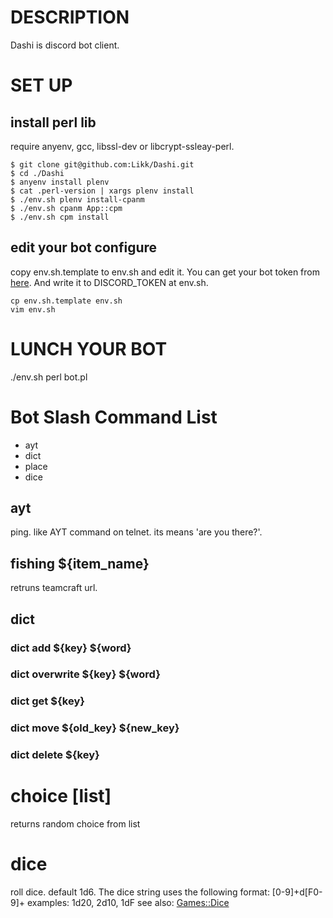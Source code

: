 # DESCRIPTION

  Dashi is discord bot client.

# SET UP

## install perl lib
require anyenv, gcc, libssl-dev or libcrypt-ssleay-perl.

```
$ git clone git@github.com:Likk/Dashi.git
$ cd ./Dashi
$ anyenv install plenv
$ cat .perl-version | xargs plenv install
$ ./env.sh plenv install-cpanm
$ ./env.sh cpanm App::cpm
$ ./env.sh cpm install
```

## edit your bot configure
copy env.sh.template to env.sh and edit it.
You can get your bot token from [here](https://discord.com/developers/applications).
And write it to DISCORD_TOKEN at env.sh.
```
cp env.sh.template env.sh
vim env.sh
```

# LUNCH YOUR BOT
./env.sh perl bot.pl

# Bot Slash Command List
- ayt
- dict
- place
- dice

## ayt
ping. like AYT command on telnet. its means 'are you there?'.

## fishing ${item_name}
retruns teamcraft url.

## dict
### dict add ${key} ${word}
### dict overwrite ${key} ${word}
### dict get ${key}
### dict move ${old_key} ${new_key}
### dict delete ${key}

# choice [list]
returns random choice from list

# dice
roll dice. default 1d6.
The dice string uses the following format: [0-9]+d[F0-9]+
examples: 1d20, 2d10, 1dF
see also: [Games::Dice](https://metacpan.org/dist/Games-Dice)
